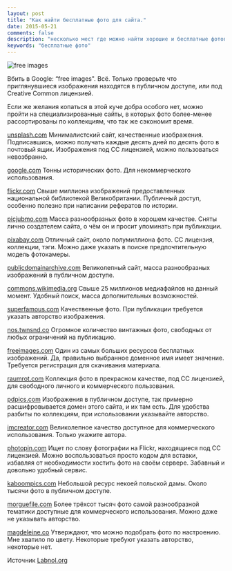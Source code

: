 ```yaml
---
layout: post
title: "Как найти бесплатные фото для сайта."
date: 2015-05-21 
comments: false
description: "несколько мест где можно найти хорошие и бесплатные фотографии"
keywords: "бесплатные фото"
---
```


![free images](http://s010.radikal.ru/i311/1506/2b/2c3b229c7320.jpg "free images")

Вбить в Google: “free images". Всё. Только проверьте что приглянувшиеся изображения находятся в публичном доступе, или под Creative Common лицензией.

Если же желания копаться в этой куче добра особого нет, можно пройти на специализированные сайты, в которых фото более-менее рассортированы по коллекциям, что так же сэкономит время. 

[unsplash.com](http://unsplash.com/archive)
Минималистский сайт, качественные изображения. Подписавшись, можно получать каждые десять дней по десять фото в почтовый ящик. Изображения под СС лицензией, можно пользоваться невозбранно.

[google.com](http://images.google.com/hosted/life)
Тонны исторических фото. Для некоммерческого использования.

[flickr.com](https://www.flickr.com/photos/britishlibrary/sets/)
Свыше миллиона изображений предоставленных национальной библиотекой Великобритании. Публичный доступ, особенно полезно при написании рефератов по истории.

[picjubmo.com](http://picjumbo.com/)
Масса разнообразных фото в хорошем качестве. Сняты лично создателем сайта, о чём он и просит упоминать при публикации.
	
[pixabay.com](http://pixabay.com/)
Отличный сайт, около полумиллиона фото. СС лицензия, коллекции, тэги. Можно даже указать в поиске предпочтительную модель фотокамеры.

[publicdomainarchive.com](http://publicdomainarchive.com/)
Великолепный сайт, масса разнообразных изображений в публичном доступе.
	
[commons.wikimedia.org](https://commons.wikimedia.org/)
Свыше 25 миллионов медиафайлов на данный момент. Удобный поиск, масса дополнительных возможностей.

[superfamous.com](http://superfamous.com/)
Качественные фото. При публикации требуется указать авторство изображения.

[nos.twnsnd.co](http://nos.twnsnd.co/)
Огромное количество винтажных фото, свободных от любых ограничений на публикацию.

[freeimages.com](http://www.freeimages.com/)
Один из самых больших ресурсов бесплатных изображений. Да, правильно выбранное доменное имя имеет значение. Требуется регистрация для скачивания материала.

[raumrot.com](http://www.raumrot.com/10/)
Коллекция фото в прекрасном качестве, под СС лицензией, для свободного личного и коммерческого пользования.	

[pdpics.com](http://www.pdpics.com/)
Изображения в публичном доступе, так примерно расшифровывается домен этого сайта, и их там есть. Для удобства разбиты по коллекциям, при использовании указывайте авторство.

[imcreator.com](http://www.imcreator.com/free)
Великолепное качество доступное для коммерческого использования. Только укажите автора.

[photopin.com](http://photopin.com/)
Ищет по слову фотографии на Flickr, находящиеся под СС лицензией. Можно воспользоваться просто кодом для вставки, избавляя от необходимости хостить фото на своём сервере. Забавный и довольно удобный сервис. 

[kaboompics.com](http://kaboompics.com/)
Небольшой ресурс некоей польской дамы. Около тысячи фото в публичном доступе.
	
[morguefile.com](http://www.morguefile.com/archive)
Более трёхсот тысяч фото самой разнообразной тематики доступные для коммерческого использования. Можно даже не указывать авторство.
	
[magdeleine.co](http://magdeleine.co/browse/)
Утверждают, что можно подобрать фото по настроению. Мне хватило по цвету. Некоторые требуют указать авторство, некоторые нет.
	
Источник [Labnol.org](http://www.labnol.org/internet/find-free-images/24990/)
	
